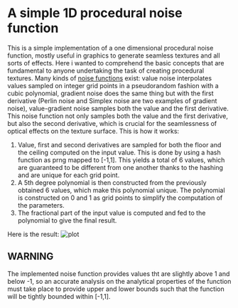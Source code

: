 # A simple 1D procedural noise function

This is a simple implementation of a one dimensional procedural noise function, mostly useful in graphics to generate seamless textures and all sorts of effects. Here i wanted to comprehend the basic concepts that are fundamental to anyone undertaking the task of creating procedural textures.
Many kinds of [noise functions](https://physbam.stanford.edu/cs448x/old/Procedural_Noise(2f)Categories.html) exist: value noise interpolates values sampled on integer grid points in a pseudorandom fashion with a cubic polynomial, gradient noise does the same thing but with the first derivative (Perlin noise and Simplex noise are two examples of gradient noise), value-gradient noise samples both the value and the first derivative.
This noise function not only samples both the value and the first derivative, but also the second derivative, which is crucial for the seamlessness of optical effects on the texture surface.
This is how it works:

1. Value, first and second derivatives are sampled for both the floor and the ceiling computed on the input value. This is done by using a hash function as prng mapped to [-1,1]. This yields a total of 6 values, which are guaranteed to be different from one another thanks to the hashing and are unique for each grid point.
2. A 5th degree polynomial is then constructed from the previously obtained 6 values, which make this polynomial unique. The polynomial is constructed on 0 and 1 as grid points to simplify the computation of the parameters.
3. The fractional part of the input value is computed and fed to the polynomial to give the final result.

Here is the result:
![plot](https://github.com/FrancescoBurgaletta/Noise1D/assets/143550199/a11301f4-de90-432f-97e4-f805eaf56040)

## WARNING
The implemented noise function provides values tht are slightly above 1 and below -1, so an accurate analysis on the analytical properties of the function must take place to provide upper and lower bounds such that the function will be tightly bounded within [-1,1].
